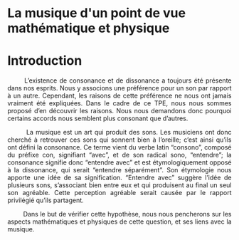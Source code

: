 La musique d'un point de vue mathématique et physique
=======

<h1>Introduction</h1>
<p align="justify">&nbsp;&nbsp;&nbsp;&nbsp;&nbsp;&nbsp;&nbsp;L&rsquo;existence de consonance et de dissonance a toujours &eacute;t&eacute; pr&eacute;sente dans nos esprits. Nous y associons une pr&eacute;f&eacute;rence pour un son par rapport &agrave; un autre. Cependant, les raisons de cette pr&eacute;f&eacute;rence ne nous ont jamais vraiment &eacute;t&eacute; expliqu&eacute;es. Dans le cadre de ce TPE, nous nous sommes propos&eacute; d&rsquo;en d&eacute;couvrir les raisons. Nous nous demandons donc pourquoi certains accords nous semblent plus consonant que d&rsquo;autres.</p>
<p align="justify">&nbsp;&nbsp;&nbsp;&nbsp;&nbsp;&nbsp;&nbsp;&nbsp;La musique est un art qui produit des sons. Les musiciens ont donc cherch&eacute; &agrave; retrouver ces sons qui sonnent bien &agrave; l&rsquo;oreille; c&rsquo;est ainsi qu&rsquo;ils ont d&eacute;fini la consonance. Ce terme vient du verbe latin &ldquo;consono&rdquo;, compos&eacute; du pr&eacute;fixe con, signifiant &ldquo;avec&rdquo;, et de son radical sono, &ldquo;entendre&rdquo;; la consonance signifie donc &ldquo;entendre avec&rdquo; et est &eacute;tymologiquement oppos&eacute; &agrave; la dissonance, qui serait &ldquo;entendre s&eacute;par&eacute;ment&rdquo;. Son &eacute;tymologie nous apporte une id&eacute;e de sa signification. &ldquo;Entendre avec&rdquo; sugg&egrave;re l&rsquo;id&eacute;e de plusieurs sons, s&rsquo;associant bien entre eux et qui produisent au final un seul son agr&eacute;able. Cette perception agr&eacute;able serait caus&eacute;e par le rapport privil&eacute;gi&eacute; qu&rsquo;ils partagent.</p>
<p align="justify">&nbsp;&nbsp;&nbsp;&nbsp;&nbsp;&nbsp;&nbsp;&nbsp;Dans le but de v&eacute;rifier cette hypoth&egrave;se, nous nous pencherons sur les aspects math&eacute;matiques et physiques de cette question, et ses liens avec la musique.</p>




